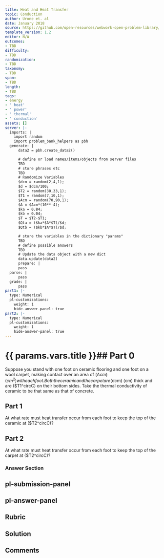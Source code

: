 ```yaml
---
title: Heat and Heat Transfer
topic: Conduction
author: Urone et. al
date: January 2018
source: https://github.com/open-resources/webwork-open-problem-library/tree/master/Contrib/BrockPhysics/College_Physics_Urone/14.Heat_and_Heat_Transfer/14-05.Conduction/NU_U17_14_05_004.pg
template_version: 1.2
editor: N/A
outcomes:
- TBD
difficulty:
- TBD
randomization:
- TBD
taxonomy:
- TBD
span:
- TBD
length:
- TBD
tags:
- energy
- ' heat'
- ' power'
- ' thermal'
- ' conduction'
assets: []
server: |-
  imports: |
    import random
    import problem_bank_helpers as pbh
  generate: |
      data2 = pbh.create_data2()

      # define or load names/items/objects from server files
      TBD
      # store phrases etc
      TBD
      # Randomize Variables
      $dcm = random(2,4,1);
      $d = $dcm/100;
      $T2 = random(30,33,1);
      $T1 = random(7,10,1);
      $Acm = random(70,90,1);
      $A = $Acm*(10**-4);
      $ka = 0.84;
      $kb = 0.04;
      $T = $T2-$T1;
      $Qta = ($ka*$A*$T)/$d;
      $Qtb = ($kb*$A*$T)/$d;

      # store the variables in the dictionary "params"
      TBD
      # define possible answers
      TBD
      # Update the data object with a new dict
      data.update(data2)
      prepare: |
      pass
  parse: |
      pass
  grade: |
      pass
part1: |-
  type: Numerical
  pl-customizations:
    weight: 1
    hide-answer-panel: true
part2: |-
  type: Numerical
  pl-customizations:
    weight: 1
    hide-answer-panel: true
---
```


# {{ params.vars.title }}## Part 0 
Suppose you stand with one foot on ceramic flooring and one foot on a wool carpet, making contact over an area of ($Acm) (cm^2) with each foot. Both the ceramic and the carpet are ($dcm) (cm) thick and are ($T1^circC) on their bottom sides. Take the thermal conductivity of ceramic to be that same as that of concrete. 
## Part 1 
At what rate must heat transfer occur from each foot to keep the top of the ceramic at ($T2^circC)? 
## Part 2 
At what rate must heat transfer occur from each foot to keep the top of the carpet at ($T2^circC)? 


### Answer Section 


## pl-submission-panel 


## pl-answer-panel 


## Rubric 


## Solution 


## Comments 


